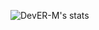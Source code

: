 ![DevER-M's stats](https://github-readme-stats.vercel.app/api?username=DevER-M&show_icons=true&theme=tokyonight)
